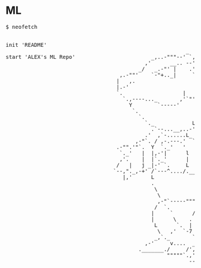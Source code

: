 # ML

<pre>
$ neofetch

                                                         
init 'README'   
                                                         _
start 'ALEX's ML Repo'                        _,..-"""--' `,.-".
                                            ,'      __.. --',  |
                                          _/   _.-"' |    .' | |       ____
                                    ,.-""'    `-"+.._|     `.' | `-..,',--.`.
                                   |   ,.                      '    j 7    l \__
                                   |.-'                            /| |    j||  .
                                   `.                   |         / L`.`""','|\  \
                                     `.,----..._       ,'`"'-.  ,'   \ `""'  | |  l
                                       Y        `-----'       v'    ,'`,.__..' |   .
                                        `.                   /     /   /     `.|   |
                                          `.                /     l   j       ,^.  |L
                                            `._            L       +. |._   .' \|  | \
                                              .`--...__,..-'""'-._  l L  """    |  |  \
                                            .'  ,`-......L_       \  \ \     _.'  ,'.  l
                                         ,-"`. / ,-.---.'  `.      \  L..--"'  _.-^.|   l
                                   .-"".'"`.  Y  `._'   '    `.     | | _,.--'"     |   |
                                    `._'   |  |,-'|      l     `.   | |"..          |   l
                                    ,'.    |  |`._'      |      `.  | |_,...---"""""`    L
                                   /   |   j _|-' `.     L       | j ,|              |   |
                                  `--,"._,-+' /`---^..../._____,.L',' `.             |\  |
                                     |,'      L                   |     `-.          | \j
                                              .                    \       `,        |  |
                                               \                __`.Y._      -.     j   |
                                                \           _.,'       `._     \    |  j
                                                ,-"`-----""""'           |`.    \  7   |
                                               /  `.        '            |  \    \ /   |
                                              |     `      /             |   \    Y    |
                                              |      \    .             ,'    |   L_.-')
                                               L      `.  |            /      ]     _.-^._
                                                \   ,'  `-7         ,-'      / |  ,'      `-._
                                               _,`._       `.   _,-'        ,',^.-            `.
                                            ,-'     v....  _.`"',          _:'--....._______,.-'
                                          ._______./     /',,-'"'`'--.  ,-'  `.
                                                   """""`.,'         _\`----...' 
                                                          --------""'

</pre>
